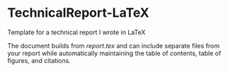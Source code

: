 TechnicalReport-LaTeX
=====================

Template for a technical report I wrote in LaTeX

The document builds from _report.tex_ and can include separate files from your report while automatically maintaining the table of contents, table of figures, and citations.
